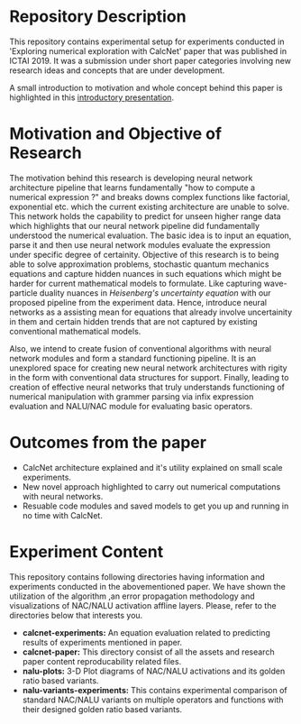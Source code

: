 # Repository Description

This repository contains experimental setup for experiments conducted in 'Exploring numerical exploration with CalcNet' paper
that was published in ICTAI 2019. It was a submission under short paper categories involving new research ideas and concepts
that are under development.  

A small introduction to motivation and whole concept behind this paper is highlighted in this [introductory presentation](CalcNet-ICTAI-2019.pdf).  

# Motivation and Objective of Research
 
The motivation behind this research is developing neural network architecture pipeline that learns fundamentally
"how to compute a numerical expression ?" and breaks downs complex functions like factorial, exponential etc. which the 
current existing architecture are unable to solve.
This network holds the capability to predict for unseen higher range data which highlights that our neural network pipeline
did fundamentally understood the numerical evaluation.
The basic idea is to input an equation, parse it and then use neural network modules evaluate
the expression under specific degree of certainity. Objective of this research is to being able to solve
approximation problems, stochastic quantum mechanics equations and capture hidden nuances in such equations which might be
harder for current mathematical models to formulate.
Like capturing wave-particle duality nuances in _Heisenberg's uncertainty equation_ with our proposed pipeline from the experiment data.
Hence, introduce neural networks as a assisting mean for equations that already involve uncertainity in them and certain hidden trends that are not captured by existing conventional mathematical models.  

Also, we intend to create fusion of conventional algorithms with neural network modules and form a standard functioning pipeline.
It is an unexplored space for creating new neural network architectures with rigity in the form with conventional data structures for support.
Finally, leading to creation of effective neural networks that truly understands functioning of numerical manipulation with
grammer parsing via infix expression evaluation and NALU/NAC module for evaluating basic operators.

# Outcomes from the paper

* CalcNet architecture explained and it's utility explained on small scale experiments.
* New novel approach highlighted to carry out numerical computations with neural networks.
* Resuable code modules and saved models to get you up and running in no time with CalcNet.

# Experiment Content

This repository contains following directories having information and experiments conducted in the abovementioned paper.
We have shown the utilization of the algorithm ,an error propagation methodology and visualizations of NAC/NALU activation
affline layers. Please, refer to the directories below that interests you.

* __calcnet-experiments:__ An equation evaluation related to predicting results of experiments mentioned in paper.
* __calcnet-paper:__ This directory consist of all the assets and research paper content reproducability related files.
* __nalu-plots:__ 3-D Plot diagrams of NAC/NALU activations and its golden ratio based variants.
* __nalu-variants-experiments:__ This contains experimental comparison of standard NAC/NALU variants on multiple operators and functions with their designed golden ratio based variants.

